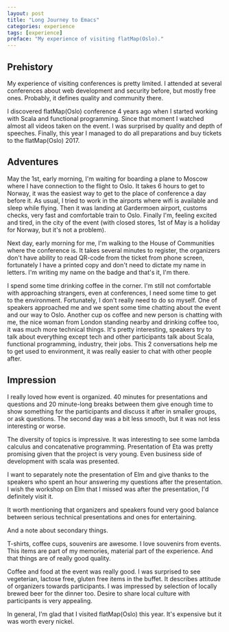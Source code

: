 ```yaml
---
layout: post
title: "Long Journey to Emacs"
categories: experience
tags: [experience]
preface: "My experience of visiting flatMap(Oslo)."
---
```


## Prehistory

My experience of visiting conferences is pretty limited. I attended at several conferences about web development and security before, but mostly free ones. Probably, it defines quality and community there.

I discovered flatMap(Oslo) conference 4 years ago when I started working with Scala and functional programming. Since that moment I watched almost all videos taken on the event. I was surprised by quality and depth of speeches. Finally, this year I managed to do all preparations and buy tickets to the flatMap(Oslo) 2017.

## Adventures

May the 1st, early morning, I'm waiting for boarding a plane to Moscow where I have connection to the flight to Oslo. It takes 6 hours to get to Norway, it was the easiest way to get to the place of conference a day before it. As usual, I tried to work in the airports where wifi is available and sleep while flying. Then it was landing at Gardermoen airport, customs checks, very fast and comfortable train to Oslo. Finally I'm, feeling excited and tired, in the city of the event (with closed stores, 1st of May is a holiday for Norway, but it's not a problem).

Next day, early morning for me, I'm walking to the House of Communities where the conference is. It takes several minutes to register, the organizers don't have ability to read QR-code from the ticket from phone screen, fortunately I have a printed copy and don't need to dictate my name in letters. I'm writing my name on the badge and that's it, I'm there.

I spend some time drinking coffee in the corner. I'm still not comfortable with approaching strangers, even at conferences, I need some time to get to the environment. Fortunately, I don't really need to do so myself. One of speakers approached me and we spent some time chatting about the event and our way to Oslo. Another cup os coffee and new person is chatting with me, the nice woman from London standing nearby and drinking coffee too, it was much more technical things. It's pretty interesting, speakers try to talk about everything except tech and other participants talk about Scala, functional programming, industry, their jobs. This 2 conversations help me to get used to environment, it was really easier to chat with other people after.

## Impression

I really loved how event is organized. 40 minutes for presentations and questions and 20 minute-long breaks between them give enough time to show something for the participants and discuss it after in smaller groups, or ask questions. The second day was a bit less smooth, but it was not less interesting or worse.

The diversity of topics is impressive. It was interesting to see some lambda calculus and concatenative programming. Presentation of Eta was pretty promising given that the project is very young. Even business side of development with scala was presented.

I want to separately note the presentation of Elm and give thanks to the speakers who spent an hour answering my questions after the presentation. I wish the workshop on Elm that I missed was after the presentation, I'd definitely visit it.

It worth mentioning that organizers and speakers found very good balance between serious technical presentations and ones for entertaining.

And a note about secondary things.

T-shirts, coffee cups, souvenirs are awesome. I love souvenirs from events. This items are part of my memories, material part of the experience. And that things are of really good quality.

Coffee and food at the event was really good. I was surprised to see vegeterian, lactose free, gluten free items in the buffet. It describes attitude of organizers towards participants. I was impressed by selection of locally brewed beer for the dinner too. Desire to share local culture with participants is very appealing.

In general, I'm glad that I visited flatMap(Oslo) this year. It's expensive but it was worth every nickel.
